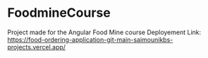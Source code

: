 # FoodmineCourse

Project made for the Angular Food Mine course
Deployement Link: https://food-ordering-application-git-main-saimounikbs-projects.vercel.app/
